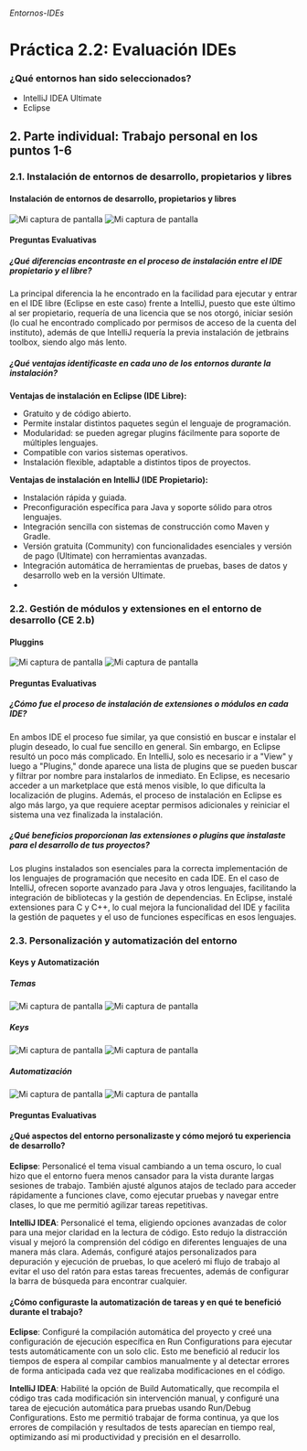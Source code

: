 ###### Entornos-IDEs

 # Práctica 2.2: Evaluación IDEs




### ¿Qué entornos han sido seleccionados? 

- IntelliJ IDEA Ultimate
- Eclipse



## 2. Parte individual: Trabajo personal en los puntos 1-6


### 2.1. Instalación de entornos de desarrollo, propietarios y libres 


 #### Instalación de entornos de desarrollo, propietarios y libres

![Mi captura de pantalla](https://github.com/Angelsito-cell/Entornos-IDEs/raw/main/Eclipse1.png)
![Mi captura de pantalla](https://github.com/Angelsito-cell/Entornos-IDEs/raw/main/IntellijJ1.png)


#### Preguntas Evaluativas

##### ¿Qué diferencias encontraste en el proceso de instalación entre el IDE propietario y el libre?

La principal diferencia la he encontrado en la facilidad para ejecutar y entrar en el IDE libre (Eclipse en este caso) frente a IntelliJ, puesto que este último al ser propietario, requería de una licencia que se nos otorgó, iniciar sesión (lo cual he encontrado complicado por permisos de acceso de la cuenta del instituto), además de que IntelliJ requería la previa instalación de jetbrains toolbox, siendo algo más lento.  

##### ¿Qué ventajas identificaste en cada uno de los entornos durante la instalación?

**Ventajas de instalación en Eclipse (IDE Libre):**

- Gratuito y de código abierto.
- Permite instalar distintos paquetes según el lenguaje de programación.
- Modularidad: se pueden agregar plugins fácilmente para soporte de múltiples lenguajes.
- Compatible con varios sistemas operativos.
- Instalación flexible, adaptable a distintos tipos de proyectos.

**Ventajas de instalación en IntelliJ (IDE Propietario):**

- Instalación rápida y guiada.
- Preconfiguración específica para Java y soporte sólido para otros lenguajes.
- Integración sencilla con sistemas de construcción como Maven y Gradle.
- Versión gratuita (Community) con funcionalidades esenciales y versión de pago (Ultimate) con herramientas avanzadas.
- Integración automática de herramientas de pruebas, bases de datos y desarrollo web en la versión Ultimate.
- 
### 2.2. Gestión de módulos y extensiones en el entorno de desarrollo (CE 2.b)

 #### Pluggins

![Mi captura de pantalla](https://github.com/Angelsito-cell/Entornos-IDEs/raw/main/Eclipse2.png)
![Mi captura de pantalla](https://github.com/Angelsito-cell/Entornos-IDEs/raw/main/IntelliJ2.png)



#### Preguntas Evaluativas


##### ¿Cómo fue el proceso de instalación de extensiones o módulos en cada IDE?

En ambos IDE el proceso fue similar, ya que consistió en buscar e instalar el plugin deseado, lo cual fue sencillo en general. Sin embargo, en Eclipse resultó un poco más complicado. En IntelliJ, solo es necesario ir a "View" y luego a "Plugins," donde aparece una lista de plugins que se pueden buscar y filtrar por nombre para instalarlos de inmediato. En Eclipse, es necesario acceder a un marketplace que está menos visible, lo que dificulta la localización de plugins. Además, el proceso de instalación en Eclipse es algo más largo, ya que requiere aceptar permisos adicionales y reiniciar el sistema una vez finalizada la instalación.

##### ¿Qué beneficios proporcionan las extensiones o plugins que instalaste para el desarrollo de tus proyectos?

Los plugins instalados son esenciales para la correcta implementación de los lenguajes de programación que necesito en cada IDE. En el caso de IntelliJ, ofrecen soporte avanzado para Java y otros lenguajes, facilitando la integración de bibliotecas y la gestión de dependencias. En Eclipse, instalé extensiones para C y C++, lo cual mejora la funcionalidad del IDE y facilita la gestión de paquetes y el uso de funciones específicas en esos lenguajes.


### 2.3. Personalización y automatización del entorno 

#### Keys y Automatización

##### Temas
![Mi captura de pantalla](https://github.com/Angelsito-cell/Entornos-IDEs/raw/main/Eclipse3.png)
![Mi captura de pantalla](https://github.com/Angelsito-cell/Entornos-IDEs/raw/main/IntelliJ4.png)

##### Keys

![Mi captura de pantalla](https://github.com/Angelsito-cell/Entornos-IDEs/raw/main/Eclipse4.png)
![Mi captura de pantalla](https://github.com/Angelsito-cell/Entornos-IDEs/raw/main/IntelliJ3.png)

##### Automatización

![Mi captura de pantalla](https://github.com/Angelsito-cell/Entornos-IDEs/raw/main/Eclipse6.png)
![Mi captura de pantalla](https://github.com/Angelsito-cell/Entornos-IDEs/raw/main/IntelliJ5.png)


#### Preguntas Evaluativas

#### ¿Qué aspectos del entorno personalizaste y cómo mejoró tu experiencia de desarrollo?

**Eclipse**: Personalicé el tema visual cambiando a un tema oscuro, lo cual hizo que el entorno fuera menos cansador para la vista durante largas sesiones de trabajo. También ajusté algunos atajos de teclado para acceder rápidamente a funciones clave, como ejecutar pruebas y navegar entre clases, lo que me permitió agilizar tareas repetitivas.

**IntelliJ IDEA**: Personalicé el tema, eligiendo opciones avanzadas de color para una mejor claridad en la lectura de código. Esto redujo la distracción visual y mejoró la comprensión del código en diferentes lenguajes de una manera más clara. Además, configuré atajos personalizados para depuración y ejecución de pruebas, lo que aceleró mi flujo de trabajo al evitar el uso del ratón para estas tareas frecuentes, además de configurar la barra de búsqueda para encontrar cualquier. 

#### ¿Cómo configuraste la automatización de tareas y en qué te benefició durante el trabajo?

**Eclipse**: Configuré la compilación automática del proyecto y creé una configuración de ejecución específica en Run Configurations para ejecutar tests automáticamente con un solo clic. Esto me benefició al reducir los tiempos de espera al compilar cambios manualmente y al detectar errores de forma anticipada cada vez que realizaba modificaciones en el código.

**IntelliJ IDEA**: Habilité la opción de Build Automatically, que recompila el código tras cada modificación sin intervención manual, y configuré una tarea de ejecución automática para pruebas usando Run/Debug Configurations. Esto me permitió trabajar de forma continua, ya que los errores de compilación y resultados de tests aparecían en tiempo real, optimizando así mi productividad y precisión en el desarrollo.














